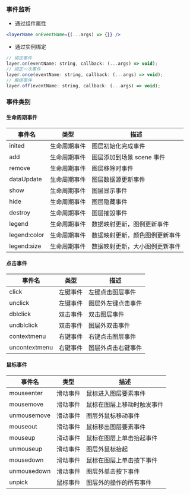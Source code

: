 ### 事件监听

- 通过组件属性

```jsx | pure
<layerName onEventName={(...args) => {}} />
```

- 通过实例绑定

```js
// 绑定事件
layer.on(eventName: string, callback: (...args) => void);
// 绑定一次事件
layer.once(eventName: string, callback: (...args) => void);
// 解绑事件
layer.off(eventName: string, callback: (...args) => void);
```

### 事件类别

#### 生命周期事件

| 事件名       | 类型         | 描述                           |
| ------------ | ------------ | ------------------------------ |
| inited       | 生命周期事件 | 图层初始化完成事件             |
| add          | 生命周期事件 | 图层添加到场景 scene 事件      |
| remove       | 生命周期事件 | 图层移除时事件                 |
| dataUpdate   | 生命周期事件 | 图层数据源更新事件             |
| show         | 生命周期事件 | 图层显示事件                   |
| hide         | 生命周期事件 | 图层隐藏事件                   |
| destroy      | 生命周期事件 | 图层摧毁事件                   |
| legend       | 生命周期事件 | 数据映射更新，图例更新事件     |
| legend:color | 生命周期事件 | 数据映射更新，颜色图例更新事件 |
| legend:size  | 生命周期事件 | 数据映射更新，大小图例更新事件 |

#### 点击事件

| 事件名        | 类型     | 描述               |
| ------------- | -------- | ------------------ |
| click         | 左键事件 | 左键点击图层事件   |
| unclick       | 左键事件 | 图层外左键点击事件 |
| dblclick      | 双击事件 | 双击图层事件       |
| undblclick    | 双击事件 | 图层外双击事件     |
| contextmenu   | 右键事件 | 右键点击图层事件   |
| uncontextmenu | 右键事件 | 图层外点击右键事件 |

#### 鼠标事件

| 事件名      | 类型     | 描述                       |
| ----------- | -------- | -------------------------- |
| mouseenter  | 滑动事件 | 鼠标进入图层要素事件       |
| mousemove   | 滑动事件 | 鼠标在图层上移动时触发事件 |
| unmousemove | 滑动事件 | 图层外鼠标移动事件         |
| mouseout    | 滑动事件 | 鼠标移出图层要素事件       |
| mouseup     | 滑动事件 | 鼠标在图层上单击抬起事件   |
| unmouseup   | 滑动事件 | 图层外鼠标抬起             |
| mousedown   | 滑动事件 | 鼠标在图层上单击按下事件   |
| unmousedown | 滑动事件 | 图层外单击按下事件         |
| unpick      | 鼠标事件 | 图层外的操作的所有事件     |
